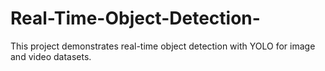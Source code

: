 # Real-Time-Object-Detection-
This project demonstrates real-time object detection with YOLO for image and video datasets. 
